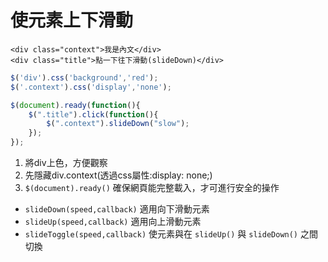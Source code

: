使元素上下滑動
==
```htmlmixed
<div class="context">我是內文</div>
<div class="title">點一下往下滑動(slideDown)</div>
```

```javascript
$('div').css('background','red');
$('.context').css('display','none');

$(document).ready(function(){
    $(".title").click(function(){
        $(".context").slideDown("slow");
    });
});
```
1. 將div上色，方便觀察
2. 先隱藏div.context(透過css屬性:display: none;)
3. ``` $(document).ready() ``` 確保網頁能完整載入，才可進行安全的操作

* ``` slideDown(speed,callback) ``` 適用向下滑動元素
* ``` slideUp(speed,callback) ``` 適用向上滑動元素
* ``` slideToggle(speed,callback) ``` 使元素與在 ``` slideUp() ``` 與 ``` slideDown() ``` 之間切換
